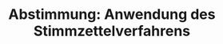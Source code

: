 ---
abstimmung:
  abstimmung: 1
  bundestagssitzung: 134
  legislaturperiode: 18
categories:
- Todo
data:
- title: Abstimmungsergebnis 20151106_1-data.pdf
  url: /res/abstimmungsliste/20151106_1-data.pdf
- title: Abstimmungsergebnis 20151106_1_xls-data.csv
  url: /res/abstimmungsliste/analyses/20151106_1_xls-data.csv
ergebnis:
  cdu/csu:
    enthaltung: 0
    gesamt: 310
    ja: 289
    nein: 7
    nichtabgegeben: 14
    ungueltig: 0
  die.linke:
    enthaltung: 0
    gesamt: 64
    ja: 39
    nein: 18
    nichtabgegeben: 7
    ungueltig: 0
  file: 20151106_1_xls-data.csv
  gruenen:
    enthaltung: 0
    gesamt: 63
    ja: 29
    nein: 31
    nichtabgegeben: 3
    ungueltig: 0
  spd:
    enthaltung: 0
    gesamt: 193
    ja: 168
    nein: 5
    nichtabgegeben: 20
    ungueltig: 0
layout: abstimmung
links:
- title: https://www.bundestag.de/parlament/plenum/abstimmung/abstimmung?id=370
  url: https://www.bundestag.de/parlament/plenum/abstimmung/abstimmung?id=370
preview: "Deutscher Bundestag\n\n134. Sitzung des Deutschen Bundestages\nam Freitag,\
  \ 6.November 2015\n\nEndg\xFCltiges Ergebnis der Namentlichen Abstimmung Nr. 1\n\
  \nAnwendung des Stimmzettelverfahrens unter Abweichung von der Gesch\xE4ftsordnung\n\
  \nAbgegebene Stimmen insgesamt:\n\n586\n\nNicht abgegebene Stimmen:\nJa-Stimmen:\n\
  \n44\n525\n\nNein-Stimmen:\n\n61\n\nEnthaltungen:\n\n0\n\nUng\xFCltige:\n\n0\n\n\
  Berlin, den 06.11.2015\n\nBeginn:\nEnde:\n\n9:10\n9:13\n"
tags:
- Todo
title: 'Abstimmung: Anwendung des Stimmzettelverfahrens'
---